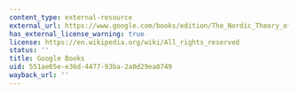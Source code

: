 ```yaml
---
content_type: external-resource
external_url: https://www.google.com/books/edition/The_Nordic_Theory_of_Everything/6jATCwAAQBAJ?hl=en&gbpv=1
has_external_license_warning: true
license: https://en.wikipedia.org/wiki/All_rights_reserved
status: ''
title: Google Books
uid: 551ae65e-e36d-4477-93ba-2a0d29ea0749
wayback_url: ''
---
```

